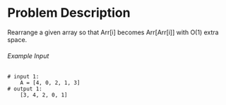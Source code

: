 # Problem Description

Rearrange a given array so that Arr[i] becomes Arr[Arr[i]] with O(1) extra space.


###### Example Input

```
# input 1: 
    A = [4, 0, 2, 1, 3]
# output 1: 
    [3, 4, 2, 0, 1]
```
